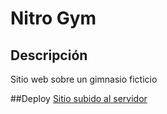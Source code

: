 # Nitro Gym

## Descripción
Sitio web sobre un gimnasio ficticio

##Deploy
[Sitio subido al servidor](https://nitro-gym.netlify.app/)

